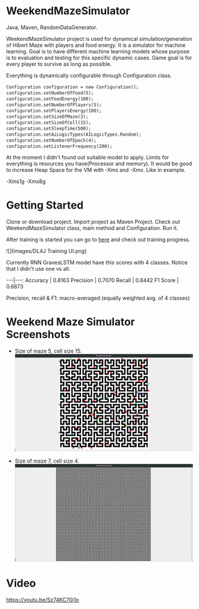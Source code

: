 # WeekendMazeSimulator
Java, Maven, RandomDataGenerator.

WeekendMazeSimulator project is used for dynamical simulation/generation of Hibert Maze with players and food energy. 
It is a simulator for machine learning. Goal is to have different machine learning models whose purpose is to evaluation and testing for this specific dynamic cases. 
Game goal is for every player to survive as long as possible.
    
Everything is dynamically configurable through Configuration class.
    
    Configuration configuration = new Configuration();
    configuration.setNumberOfFood(5);
    configuration.setFoodEnergy(100);
    configuration.setNumberOfPlayers(5);
    configuration.setPlayersEnergy(100);
    configuration.setSizeOfMaze(3);
    configuration.setSizeOfCell(15);
    configuration.setSleepTime(500);
    configuration.setAiLogicTypes(AILogicTypes.Random);
    configuration.setNumberOfEpoch(4);
    configuration.setListenerFrequency(200);

At the moment I didn't found out suitable model to apply. 
Limits for everything is resources you have(Processor and memory).
It would be good to increase Heap Space for the VM with -Xms and -Xmx. Like in example.
 
-Xms1g -Xmx8g 

# Getting Started

Clone or download project. Import project as Maven Project. 
Check out WeekendMazeSimulator class, main method and Configuration.
Run it.

After training is started you can go to [here](http://localhost:9000/train/overview)
and check out training progress.

![](images/DL4J Training UI.png)

Currently RNN GravesLSTM model have this scores with 4 classes. Notice that I didn't use 
one vs all.
 
---|---:
 Accuracy | 0.8163
 Precision | 0.7070
 Recall | 0.8442
 F1 Score | 0.6873

Precision, recall & F1: macro-averaged (equally weighted avg. of 4 classes)


# Weekend Maze Simulator Screenshots

* Size of maze 5, cell size 15.
![](images/WeekendMazeSimulator1.png)

* Size of maze 7, cell size 4.
![](images/WeekendMazeSimulator2.png)

# Video
https://youtu.be/Sz74KC70j1o